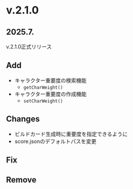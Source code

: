 # v.2.1.0
## 2025.7.
v.2.1.0正式リリース

## Add
- キャラクター重要度の検索機能
  - `getCharWeight()`
- キャラクター重要度の作成機能
  - `setCharWeight()`

## Changes
- ビルドカード生成時に重要度を指定できるように
- score.jsonのデフォルトパスを変更

## Fix

## Remove